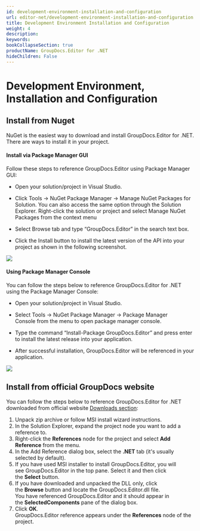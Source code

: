 ```yaml
---
id: development-environment-installation-and-configuration
url: editor-net/development-environment-installation-and-configuration
title: Development Environment Installation and Configuration
weight: 4
description: 
keywords: 
bookCollapseSection: true
productName: GroupDocs.Editor for .NET
hideChildren: False
---
```


# Development Environment, Installation and Configuration


  

## Install from Nuget

NuGet is the easiest way to download and install GroupDocs.Editor for .NET. There are ways to install it in your project.

#### Install via Package Manager GUI

Follow these steps to reference GroupDocs.Editor using Package Manager GUI:

*   Open your solution/project in Visual Studio.
    
*   Click Tools -> NuGet Package Manager -> Manage NuGet Packages for Solution. You can also access the same option through the Solution Explorer. Right-click the solution or project and select Manage NuGet Packages from the context menu
    
*   Select Browse tab and type “GroupDocs.Editor” in the search text box.
    
*   Click the Install button to install the latest version of the API into your project as shown in the following screenshot.  
      
    

![](images/editor-net/development-environment-installation-and-configuration_0.png)

#### Using Package Manager Console

You can follow the steps below to reference GroupDocs.Editor for .NET using the Package Manager Console:

*   Open your solution/project in Visual Studio.
    
*   Select Tools -> NuGet Package Manager -> Package Manager Console from the menu to open package manager console.
    
*   Type the command “Install-Package GroupDocs.Editor” and press enter to install the latest release into your application.
    
*   After successful installation, GroupDocs.Editor will be referenced in your application.  
    

  

![](images/editor-net/development-environment-installation-and-configuration_1.png)

  

## Install from official GroupDocs website

You can follow the steps below to reference GroupDocs.Editor for .NET downloaded from official website [Downloads section](https://downloads.groupdocs.com/editor/net):

1.  Unpack zip archive or follow MSI install wizard instructions.
2.  In the Solution Explorer, expand the project node you want to add a reference to.
3.  Right-click the **References** node for the project and select **Add Reference** from the menu.
4.  In the Add Reference dialog box, select the **.NET** tab (it's usually selected by default).
5.  If you have used MSI installer to install GroupDocs.Editor, you will see GroupDocs.Editor in the top pane. Select it and then click the **Select** button.
6.  If you have downloaded and unpacked the DLL only, click the **Browse** button and locate the GroupDocs.Editor.dll file.   
    You have referenced GroupDocs.Editor and it should appear in the **SelectedComponents** pane of the dialog box.
7.  Click **OK**.   
    GroupDocs.Editor reference appears under the **References** node of the project.
